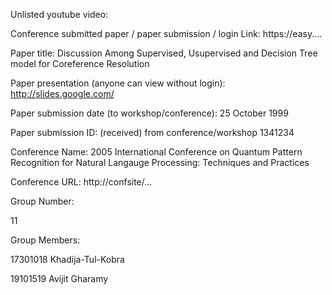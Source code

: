 Unlisted youtube video: 


Conference submitted paper / paper submission / login Link:
https://easy....

Paper title: Discussion Among Supervised, Usupervised and Decision Tree model for Coreference Resolution

Paper presentation (anyone can view without login):
http://slides.google.com/

Paper submission date (to workshop/conference):
25 October 1999

Paper submission ID: (received) from conference/workshop
1341234

Conference Name:
2005 International Conference on Quantum Pattern Recognition for Natural Langauge Processing: Techniques and Practices

Conference URL:
http://confsite/...

Group Number:

11

Group Members:

17301018 Khadija-Tul-Kobra

19101519 Avijit Gharamy
